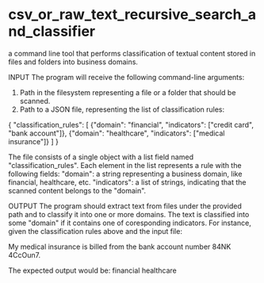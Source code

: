 # csv_or_raw_text_recursive_search_and_classifier
a command line tool that performs classification of textual content stored in files and folders into business domains.

INPUT
The program will receive the following command-line arguments:
1. Path in the filesystem representing a file or a folder that should be scanned.
2. Path to a JSON file, representing the list of classification rules:

{
"classification_rules": [
{"domain": "financial", "indicators": ["credit card", "bank account"]},
{"domain": "healthcare", "indicators": ["medical insurance"]}
]
}

The file consists of a single object with a list field named "classification_rules". Each element in the
list represents a rule with the following fields:
"domain": a string representing a business domain, like financial, healthcare, etc.
"indicators": a list of strings, indicating that the scanned content belongs to the "domain".

OUTPUT
The program should extract text from files under the provided path and to classify it into one or more domains. The text is
classified into some "domain" if it contains one of coresponding indicators.
For instance, given the classification rules above and the input file:

My medical insurance is billed from the bank account number 84NK 4CcOun7.

The expected output would be:
financial
healthcare
